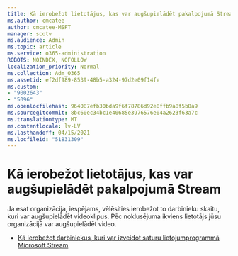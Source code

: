 ```yaml
---
title: Kā ierobežot lietotājus, kas var augšupielādēt pakalpojumā Stream
ms.author: cmcatee
author: cmcatee-MSFT
manager: scotv
ms.audience: Admin
ms.topic: article
ms.service: o365-administration
ROBOTS: NOINDEX, NOFOLLOW
localization_priority: Normal
ms.collection: Adm_O365
ms.assetid: ef2df989-8539-48b5-a324-97d2e09f14fe
ms.custom:
- "9002643"
- "5096"
ms.openlocfilehash: 964087efb30bda9f6f78786d92e8ffb9a8f5b8a9
ms.sourcegitcommit: 8bc60ec34bc1e40685e3976576e04a2623f63a7c
ms.translationtype: MT
ms.contentlocale: lv-LV
ms.lasthandoff: 04/15/2021
ms.locfileid: "51831309"
---
```

# <a name="restrict-users-who-can-upload-to-stream"></a>Kā ierobežot lietotājus, kas var augšupielādēt pakalpojumā Stream

Ja esat organizācija, iespējams, vēlēsities ierobežot to darbinieku skaitu, kuri var augšupielādēt videoklipus. Pēc noklusējuma ikviens lietotājs jūsu organizācijā var augšupielādēt video.

- [Kā ierobežot darbiniekus, kuri var izveidot saturu lietojumprogrammā Microsoft Stream](https://docs.microsoft.com/stream/restrict-uploaders)
